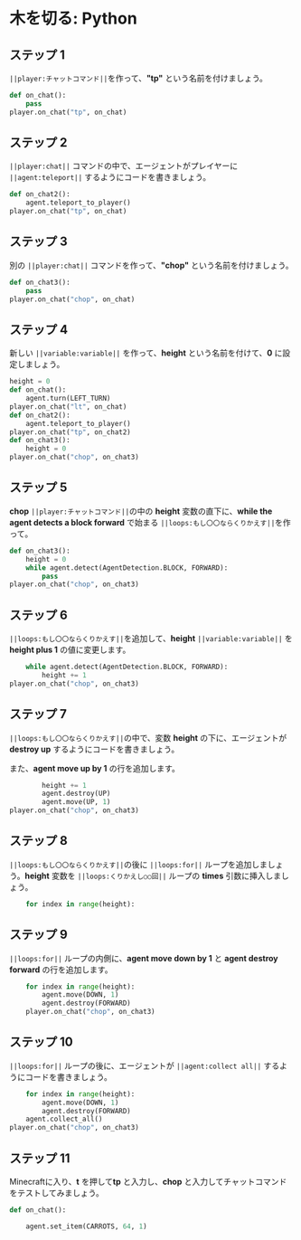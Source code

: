 # 木を切る: Python

## ステップ 1

``||player:チャットコマンド||``を作って、**"tp"** という名前を付けましょう。

```python
def on_chat():
    pass
player.on_chat("tp", on_chat)
```

## ステップ 2

``||player:chat||`` コマンドの中で、エージェントがプレイヤーに ``||agent:teleport||`` するようにコードを書きましょう。

```python
def on_chat2():
    agent.teleport_to_player()
player.on_chat("tp", on_chat)
```

## ステップ 3

別の ``||player:chat||`` コマンドを作って、**"chop"** という名前を付けましょう。

```python
def on_chat3():
    pass
player.on_chat("chop", on_chat)
```

## ステップ 4

新しい ``||variable:variable||`` を作って、**height** という名前を付けて、**0** に設定しましょう。

```python
height = 0
def on_chat():
    agent.turn(LEFT_TURN)
player.on_chat("lt", on_chat)
def on_chat2():
    agent.teleport_to_player()
player.on_chat("tp", on_chat2)
def on_chat3():
    height = 0
player.on_chat("chop", on_chat3)
```

## ステップ 5

**chop** ``||player:チャットコマンド||``の中の **height** 変数の直下に、**while the agent detects a block forward** で始まる ``||loops:もし〇〇ならくりかえす||``を作って。

```python
def on_chat3():
    height = 0
    while agent.detect(AgentDetection.BLOCK, FORWARD):
        pass
player.on_chat("chop", on_chat3)
```

## ステップ 6

``||loops:もし〇〇ならくりかえす||``を追加して、**height** ``||variable:variable||`` を **height plus 1** の値に変更します。

```python
    while agent.detect(AgentDetection.BLOCK, FORWARD):
        height += 1
player.on_chat("chop", on_chat3)
```

## ステップ 7

``||loops:もし〇〇ならくりかえす||``の中で、変数 **height** の下に、エージェントが **destroy up** するようにコードを書きましょう。

また、**agent move up by 1** の行を追加します。

```python
        height += 1
        agent.destroy(UP)
        agent.move(UP, 1)
player.on_chat("chop", on_chat3)
```

## ステップ 8

``||loops:もし〇〇ならくりかえす||``の後に ``||loops:for||`` ループを追加しましょう。**height** 変数を ``||loops:くりかえし○○回||`` ループの **times** 引数に挿入しましょう。

```python
    for index in range(height):
```

## ステップ 9

``||loops:for||`` ループの内側に、**agent move down by 1** と **agent destroy forward** の行を追加します。

```python
    for index in range(height):
        agent.move(DOWN, 1)
        agent.destroy(FORWARD)
    player.on_chat("chop", on_chat3)
```

## ステップ 10

``||loops:for||`` ループの後に、エージェントが ``||agent:collect all||`` するようにコードを書きましょう。

```python
    for index in range(height):
        agent.move(DOWN, 1)
        agent.destroy(FORWARD)
    agent.collect_all()
player.on_chat("chop", on_chat3)
```

## ステップ 11

Minecraftに入り、**t** を押して**tp** と入力し、**chop** と入力してチャットコマンドをテストしてみましょう。

```python
def on_chat(): 

    agent.set_item(CARROTS, 64, 1) 
```